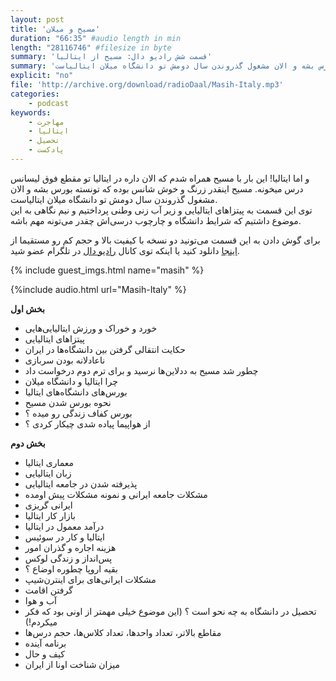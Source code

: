 ```yaml
---
layout: post
title: 'مسیح و میلان'
duration: "66:35" #audio length in min
length: "28116746" #filesize in byte
summary: 'قسمت شش رادیو دال: مسیح از ایتالیا'
summary: 'و اما ایتالیا! این بار با مسیح همراه شدم که الان داره در ایتالیا تو مقطع فوق لیسانس درس میخونه. مسیح اینقدر زرنگ و خوش شانس بوده که تونسته بورس بشه و الان مشغول گذروندن سال دومش تو دانشگاه میلان ایتالیاست.'
explicit: "no"
file: 'http://archive.org/download/radioDaal/Masih-Italy.mp3'
categories:
    - podcast
keywords:
    - مهاجرت
    - ایتالیا
    - تحصیل
    - پادکست
---
```


و اما ایتالیا! این بار با مسیح همراه شدم که الان داره در ایتالیا تو مقطع فوق لیسانس درس میخونه. مسیح اینقدر زرنگ و خوش شانس بوده که تونسته بورس بشه و الان مشغول گذروندن سال دومش تو دانشگاه میلان ایتالیاست.  
توی این قسمت به پیتزاهای ایتالیایی و زیر آب زنی وطنی پرداختیم و نیم نگاهی به این موضوع داشتیم که شرایط دانشگاه و چارچوب درسی‌اش چقدر می‌تونه مهم باشه.

برای گوش دادن به این قسمت می‌تونید دو نسخه با کیفیت بالا و حجم کم رو مستقیما از [اینجا](http://bit.ly/daal-06) دانلود کنید یا اینکه توی کانال [رادیو دال](https://telegram.me/radioDaal) در تلگرام عضو شید.

{% include guest_imgs.html name="masih" %}

{%include audio.html url="Masih-Italy" %}

**بخش اول**

- خورد و خوراک و ورزش ایتالیایی‌هایی
- پیتزاهای ایتالیایی
- حکایت انتقالی گرفتن بین دانشگاه‌ها در ایران
- ناعادلانه بودن سربازی
- چطور شد مسیح به ددلاین‌ها نرسید و برای ترم دوم درخواست داد
- چرا ایتالیا و دانشگاه میلان
- بورس‌های دانشگاه‌های ایتالیا
- نحوه بورس شدن مسیح
- بورس کفاف زندگی رو میده ؟
- از هواپیما پیاده شدی چیکار کردی ؟

**بخش دوم**

- معماری ایتالیا
- زبان ایتالیایی
- پذیرفته شدن در جامعه ایتالیایی
- مشکلات جامعه ایرانی و نمونه مشکلات پیش اومده
- ایرانی گریزی
- بازار کار ایتالیا
- درآمد معمول در ایتالیا
- ایتالیا و کار در سوئیس
- هزینه اجاره و گذران امور
- پس‌انداز و زندگی لوکس
- بقیه اروپا چطوره اوضاع ؟
- مشکلات ایرانی‌های برای اینترن‌شیپ
- گرفتن اقامت
- آب و هوا
- تحصیل در دانشگاه به چه نحو است ؟ (این موضوع خیلی مهمتر از اونی بود که فکر میکردم!)
- مقاطع بالاتر، تعداد واحدها، تعداد کلاس‌ها، حجم درس‌ها
- برنامه ‌آینده
- کیف و حال
- میزان شناخت اونا از ایران